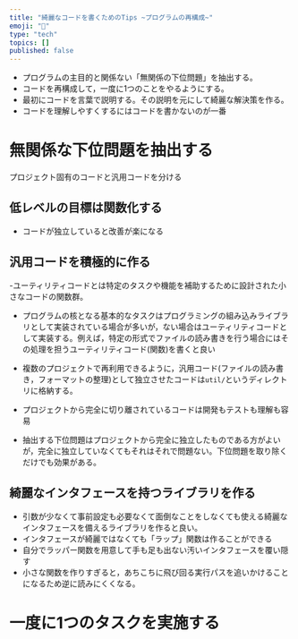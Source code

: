 ```yaml
---
title: "綺麗なコードを書くためのTips ~プログラムの再構成~"
emoji: "🦔"
type: "tech"
topics: []
published: false
---
```



- プログラムの主目的と関係ない「無関係の下位問題」を抽出する。
- コードを再構成して，一度に1つのことをやるようにする。
- 最初にコードを言葉で説明する。その説明を元にして綺麗な解決策を作る。
- コードを理解しやすくするにはコードを書かないのが一番

# 無関係な下位問題を抽出する
プロジェクト固有のコードと汎用コードを分ける
## 低レベルの目標は関数化する
- コードが独立していると改善が楽になる

## 汎用コードを積極的に作る
-ユーティリティコードとは特定のタスクや機能を補助するために設計された小さなコードの関数群。
- プログラムの核となる基本的なタスクはプログラミングの組み込みライブラリとして実装されている場合が多いが，ない場合はユーティリティコードとして実装する。例えば，特定の形式でファイルの読み書きを行う場合にはその処理を担うユーティリティコード(関数)を書くと良い

- 複数のプロジェクトで再利用できるように，汎用コード(ファイルの読み書き，フォーマットの整理)として独立させたコードは`util/`というディレクトリに格納する。
- プロジェクトから完全に切り離されているコードは開発もテストも理解も容易

- 抽出する下位問題はプロジェクトから完全に独立したものである方がよいが，完全に独立していなくてもそれはそれで問題ない。下位問題を取り除くだけでも効果がある。
## 綺麗なインタフェースを持つライブラリを作る
- 引数が少なくて事前設定も必要なくて面倒なことをしなくても使える綺麗なインタフェースを備えるライブラリを作ると良い。
- インタフェースが綺麗ではなくても「ラップ」関数は作ることができる
- 自分でラッパー関数を用意して手も足も出ない汚いインタフェースを覆い隠す
- 小さな関数を作りすぎると，あちこちに飛び回る実行パスを追いかけることになるため逆に読みにくくなる。
# 一度に1つのタスクを実施する
